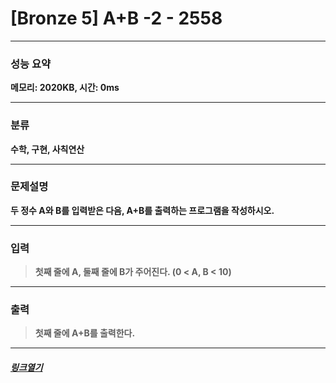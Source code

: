 # [Bronze 5] A+B -2 - 2558
___
### **성능 요약**  
**메모리: 2020KB, 시간: 0ms**
___
### **분류**
**수학, 구현, 사칙연산**
___
### **문제설명**  
**두 정수 A와 B를 입력받은 다음, A+B를 출력하는 프로그램을 작성하시오.**
___
### **입력**  
 > **첫째 줄에 A, 둘째 줄에 B가 주어진다. (0 < A, B < 10)**
 
 ___
### **출력**  
 > **첫째 줄에 A+B를 출력한다.**
 
 ____
 ##### [*링크열기*](https://www.acmicpc.net/problem/2558)